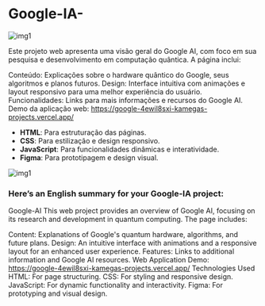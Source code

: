 # Google-IA-
<img src="https://i.ibb.co/tYby4yN/google-4ewil8sxi-kamegas-projects-vercel-app.png" alt="img1">

Este projeto web apresenta uma visão geral do Google AI, com foco em sua pesquisa e desenvolvimento em computação quântica. A página inclui:

Conteúdo: Explicações sobre o hardware quântico do Google, seus algoritmos e planos futuros. Design: Interface intuitiva com animações e layout responsivo para uma melhor experiência do usuário. Funcionalidades: Links para mais informações e recursos do Google AI. 
Demo da aplicação web: https://google-4ewil8sxi-kamegas-projects.vercel.app/
- **HTML**: Para estruturação das páginas.
- **CSS**: Para estilização e design responsivo.
- **JavaScript**: Para funcionalidades dinâmicas e interatividade.
- **Figma**: Para prototipagem e design visual.
<img src="https://i.ibb.co/sPHm3mf/google-4ewil8sxi-kamegas-projects-vercel-app-1.png" alt="img1">


### Here’s an English summary for your Google-IA project:

Google-AI
This web project provides an overview of Google AI, focusing on its research and development in quantum computing. The page includes:

Content: Explanations of Google's quantum hardware, algorithms, and future plans. Design: An intuitive interface with animations and a responsive layout for an enhanced user experience. Features: Links to additional information and Google AI resources.
Web Application Demo: https://google-4ewil8sxi-kamegas-projects.vercel.app/
Technologies Used
HTML: For page structuring.
CSS: For styling and responsive design.
JavaScript: For dynamic functionality and interactivity.
Figma: For prototyping and visual design.
